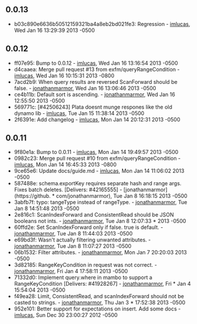 ## 0.0.13

 * b03c890e6636b50512159321ba4a8eb2bd021fe3: Regression - [imlucas](https://github.com/imlucas), Wed Jan 16 13:29:39 2013 -0500

## 0.0.12

 * ff07e95: Bump to 0.0.12 - [imlucas](https://github.com/imlucas), Wed Jan 16 13:16:54 2013 -0500
 * d4caaea: Merge pull request #13 from exfm/queryRangeCondition - [imlucas](https://github.com/imlucas), Wed Jan 16 10:15:31 2013 -0800
 * 7acd2b9: When query results are reversed ScanForward should be false. - [jonathanmarmor](https://github.com/jonathanmarmor), Wed Jan 16 13:06:46 2013 -0500
 * ce4b11b: Default sort is ascending. - [jonathanmarmor](https://github.com/jonathanmarmor), Wed Jan 16 12:55:50 2013 -0500
 * 569771c: [#42506243] Plata doesnt munge respones like the old dynamo lib - [imlucas](https://github.com/imlucas), Tue Jan 15 11:38:14 2013 -0500
 * 2f6391e: Add changelog - [imlucas](https://github.com/imlucas), Mon Jan 14 20:12:31 2013 -0500

## 0.0.11

 * 9f80e1a: Bump to 0.0.11 - [imlucas](https://github.com/imlucas), Mon Jan 14 19:49:57 2013 -0500
 * 0982c23: Merge pull request #10 from exfm/queryRangeCondition - [imlucas](https://github.com/imlucas), Mon Jan 14 16:45:33 2013 -0800
 * 9ce65e6: Update docs/guide.md - [imlucas](https://github.com/imlucas), Mon Jan 14 11:06:02 2013 -0500
 * 587488e: schema.exportKey requires separate hash and range args. Fixes batch deletes. [Delivers: #42165555] - [jonathanmarmor](https://github. * com/jonathanmarmor), Tue Jan 8 16:18:15 2013 -0500
 * 3abfb7f: typo: tangeType instead of rangeType. - [jonathanmarmor](https://github.com/jonathanmarmor), Tue Jan 8 14:51:48 2013 -0500
 * 2e816c1: ScanIndexForward and ConsistentRead should be JSON booleans not ints. - [jonathanmarmor](https://github.com/jonathanmarmor), Tue Jan 8 12:07:33  * 2013 -0500
 * 60ffd2e: Set ScanIndexForward only if false. true is default. - [jonathanmarmor](https://github.com/jonathanmarmor), Tue Jan 8 11:44:03 2013 -0500
 * e69bd3f: Wasn't actually filtering unwanted attributes. - [jonathanmarmor](https://github.com/jonathanmarmor), Tue Jan 8 11:07:27 2013 -0500
 * 06b1532: Filter attributes. - [jonathanmarmor](https://github.com/jonathanmarmor), Mon Jan 7 20:20:03 2013 -0500
 * 3d82185: RangeKeyCondition in request was not correct. - [jonathanmarmor](https://github.com/jonathanmarmor), Fri Jan 4 17:58:11 2013 -0500
 * 71332d0: Implement query.where in mambo to support a RangeKeyCondition [Delivers: #41928267] - [jonathanmarmor](https://github.com/jonathanmarmor), Fri  * Jan 4 15:54:04 2013 -0500
 * f49ea28: Limit, ConsistentRead, and scanIndexForward should not be casted to strings. - [jonathanmarmor](https://github.com/jonathanmarmor), Thu Jan 3  * 17:52:38 2013 -0500
 * 952e101: Better support for expectations on insert.  Add some docs - [imlucas](https://github.com/imlucas), Sun Dec 30 23:00:27 2012 -0500

